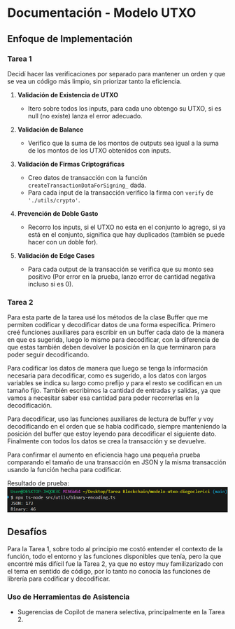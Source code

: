 # Documentación - Modelo UTXO

## Enfoque de Implementación
### Tarea 1
Decidí hacer las verificaciones por separado para mantener un orden y que se vea un código más limpio, sin priorizar tanto la eficiencia.
1. **Validación de Existencia de UTXO**
   - Itero sobre todos los inputs, para cada uno obtengo su UTXO, si es null (no existe) lanza el error adecuado.
2. **Validación de Balance**
   - Verifico que la suma de los montos de outputs sea igual a la suma de los montos de los UTXO obtenidos con inputs.
    

3. **Validación de Firmas Criptográficas**
   - Creo datos de transacción con la función `createTransactionDataForSigning_` dada.
   - Para cada input de la transacción verifico la firma con `verify` de `'./utils/crypto'`.

4. **Prevención de Doble Gasto**
   - Recorro los inputs, si el UTXO no esta en el conjunto lo agrego, si ya está en el conjunto, significa que hay duplicados (también se puede hacer con un doble for).

5. **Validación de Edge Cases**
   - Para cada output de la transacción se verifica que su monto sea positivo (Por error en la prueba, lanzo error de cantidad negativa incluso si es 0).

### Tarea 2
Para esta parte de la tarea usé los métodos de la clase Buffer que me permiten codificar y decodificar datos de una forma específica. Primero creé funciones auxiliares para escribir en un buffer cada dato de la manera en que es sugerida, luego lo mismo para decodificar, con la diferencia de que estas también deben devolver la posición en la que terminaron para poder seguir decodificando.

Para codificar los datos de manera que luego se tenga la información necesaria para decodificar, como es sugerido, a los datos con largos variables se indica su largo como prefijo y para el resto se codifican en un tamaño fijo. También escribimos la cantidad de entradas y salidas, ya que vamos a necesitar saber esa cantidad para poder recorrerlas en la decodificación.

Para decodificar, uso las funciones auxiliares de lectura de buffer y voy decodificando en el orden que se había codificado, siempre manteniendo la posición del buffer que estoy leyendo para decodificar el siguiente dato. Finalmente con todos los datos se crea la transacción y se devuelve.

Para confirmar el aumento en eficiencia hago una pequeña prueba comparando el tamaño de una transacción en JSON y la misma transacción usando la función hecha para codificar. 

Resultado de prueba: ![Prueba](image.png)

## Desafíos
Para la Tarea 1, sobre todo al principio me costó entender el contexto de la función, todo el entorno y las funciones disponibles que tenía, pero la que encontré más difícil fue la Tarea 2, ya que no estoy muy familizarizado con el tema en sentido de código, por lo tanto no conocía las funciones de librería para codificar y decodificar.

### Uso de Herramientas de Asistencia
- Sugerencias de Copilot de manera selectiva, principalmente en la Tarea 2.